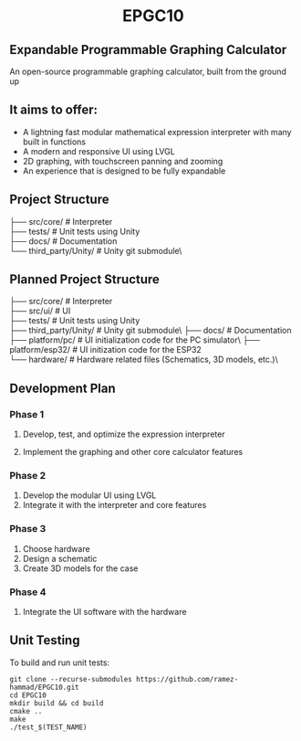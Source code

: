 <h1 align="center">EPGC10</h1>

## Expandable Programmable Graphing Calculator
An open-source programmable graphing calculator, built from the ground up

## It aims to offer:
- A lightning fast modular mathematical expression interpreter with many built in
  functions 
- A modern and responsive UI using LVGL
- 2D graphing, with touchscreen panning and zooming
- An experience that is designed to be fully expandable

## Project Structure
├── src/core/ # Interpreter\
├── tests/ # Unit tests using Unity\
├── docs/ # Documentation\
└── third_party/Unity/ # Unity git submodule\ 

## Planned Project Structure
├── src/core/ # Interpreter\
├── src/ui/ # UI\
├── tests/ # Unit tests using Unity\
├── third_party/Unity/ # Unity git submodule\ 
├── docs/ # Documentation\
├── platform/pc/ # UI initialization code for the PC simulator\ 
├── platform/esp32/ # UI initization code for the ESP32\
└── hardware/ # Hardware related files (Schematics, 3D models, etc.)\

## Development Plan

### Phase 1
1. Develop, test, and optimize the expression interpreter

2. Implement the graphing and other core calculator features

### Phase 2
1. Develop the modular UI using LVGL 
2. Integrate it with the interpreter and
core features 

### Phase 3
1. Choose hardware 
2. Design a schematic
3. Create 3D models for the case

### Phase 4
1. Integrate the UI software with the hardware

## Unit Testing

To build and run unit tests:

```
git clone --recurse-submodules https://github.com/ramez-hammad/EPGC10.git
cd EPGC10
mkdir build && cd build
cmake ..
make
./test_$(TEST_NAME)
```
